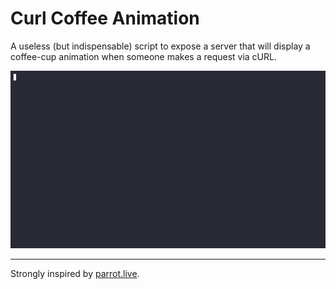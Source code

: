 # Curl Coffee Animation

A useless (but indispensable) script to expose a server that will display a coffee-cup animation when someone makes a request via cURL.

![Animation](./animation.gif)

---

Strongly inspired by [parrot.live](https://github.com/hugomd/parrot.live).
